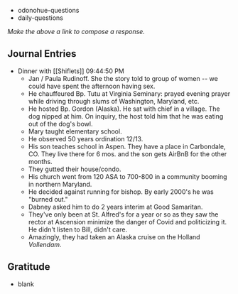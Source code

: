 - odonohue-questions
- daily-questions

*Make the above a link to compose a response.*
## Journal Entries
-  Dinner with [[Shiflets]] 09:44:50 PM
	- Jan / Paula Rudinoff. She the story told to group of women -- we could have spent the afternoon having sex.
	- He chauffeured Bp. Tutu at Virginia Seminary: prayed evening prayer while driving through slums of Washington, Maryland, etc.
	- He hosted Bp. Gordon (Alaska). He sat with chief in a village. The dog nipped at him. On inquiry, the host told him that he was eating out of the dog's bowl.
	- Mary taught elementary school.
	- He observed 50 years ordination 12/13.
	- His son teaches school in Aspen. They have a place in Carbondale, CO. They live there for 6 mos. and the son gets AirBnB for the other months.
	- They gutted their house/condo. 
	- His church went from 120 ASA to 700-800 in a community booming in northern Maryland.
	- He decided against running for bishop. By early 2000's he was "burned out."
	- Dabney asked him to do 2 years interim at Good Samaritan. 
	- They've only been at St. Alfred's for a year or so as they saw the rector at Ascension minimize the danger of Covid and politicizing it. He didn't listen to Bill, didn't care.
	- Amazingly, they had taken an Alaska cruise on the Holland *Vollendam*. 

## Gratitude
- blank


